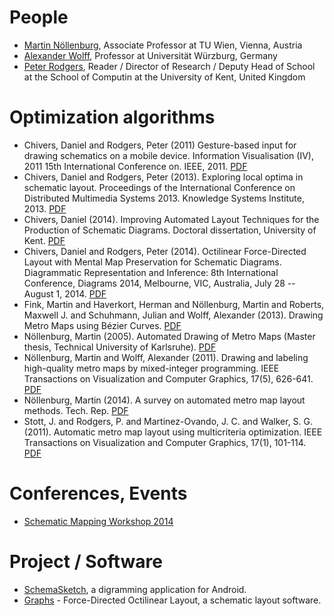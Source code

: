 # People

* [Martin Nöllenburg](https://www.ac.tuwien.ac.at/people/noellenburg/),
  Associate Professor at TU Wien, Vienna, Austria
* [Alexander
  Wolff](http://www1.informatik.uni-wuerzburg.de/en/staff/wolff-alexander/),
  Professor at Universität Würzburg, Germany
* [Peter Rodgers](https://www.cs.kent.ac.uk/people/staff/pjr/),
  Reader / Director of Research / Deputy Head of School at the School of
  Computin at the University of Kent, United Kingdom

# Optimization algorithms

* Chivers, Daniel and Rodgers, Peter (2011) Gesture-based input for drawing
  schematics on a mobile device. Information Visualisation (IV), 2011 15th
  International Conference on. IEEE, 2011.
  [PDF](http://citeseerx.ist.psu.edu/viewdoc/download?doi=10.1.1.294.3611&rep=rep1&type=pdf)
* Chivers, Daniel and Rodgers, Peter (2013). Exploring local optima in schematic
  layout. Proceedings of the International Conference on Distributed Multimedia
  Systems 2013. Knowledge Systems Institute, 2013.
  [PDF](http://citeseerx.ist.psu.edu/viewdoc/download?doi=10.1.1.644.4565&rep=rep1&type=pdf)
* Chivers, Daniel (2014). Improving Automated Layout Techniques for the
  Production of Schematic Diagrams. Doctoral dissertation, University of Kent.
  [PDF](https://kar.kent.ac.uk/50750/1/6Thesis_DanChivers.pdf)
* Chivers, Daniel and Rodgers, Peter (2014). Octilinear Force-Directed Layout
  with Mental Map Preservation for Schematic Diagrams. Diagrammatic
  Representation and Inference: 8th International Conference, Diagrams 2014,
  Melbourne, VIC, Australia, July 28 -- August 1, 2014.
  [PDF](https://www.researchgate.net/profile/Daniel_Chivers2/publication/265021245_Octilinear_Force-Directed_Layout_with_Mental_Map_Preservation_for_Schematic_Diagrams/links/53fc7c1c0cf2dca8ffff25ff.pdf)
* Fink, Martin and Haverkort, Herman and Nöllenburg, Martin and Roberts, Maxwell
  J. and Schuhmann, Julian and Wolff, Alexander (2013). Drawing Metro Maps using
  Bézier Curves.
  [PDF](https://link.springer.com/content/pdf/10.1007%2F978-3-642-36763-2_41.pdf)
* Nöllenburg, Martin (2005). Automated Drawing of Metro Maps (Master thesis, Technical
  University of Karlsruhe).
  [PDF](http://i11www.iti.kit.edu/extra/publications/n-admm-05da.pdf)
* Nöllenburg, Martin and Wolff, Alexander (2011). Drawing and labeling high-quality metro maps
  by mixed-integer programming. IEEE Transactions on Visualization and Computer
  Graphics, 17(5), 626-641.
  [PDF](http://citeseerx.ist.psu.edu/viewdoc/download?doi=10.1.1.467.6286&rep=rep1&type=pdf)
* Nöllenburg, Martin (2014). A survey on automated metro map layout methods.
  Tech. Rep.
  [PDF](https://pdfs.semanticscholar.org/2dcd/ad5c1bd03e6e9929b43dc672ef53da434b46.pdf)
* Stott, J. and Rodgers, P. and Martinez-Ovando, J. C. and Walker, S. G. (2011).
  Automatic metro map layout using multicriteria optimization. IEEE Transactions
  on Visualization and Computer Graphics, 17(1), 101-114.
  [PDF](https://kar.kent.ac.uk/30781/1/tvcgMetro.pdf)

# Conferences, Events

* [Schematic Mapping Workshop
  2014](https://sites.google.com/site/schematicmapping/program)

# Project / Software

* [SchemaSketch](https://www.cs.kent.ac.uk/projects/schemasketch/),
  a digramming application for Android.
* [Graphs](https://www.cs.kent.ac.uk/projects/fdol/) - Force-Directed
  Octilinear Layout, a schematic layout software.
